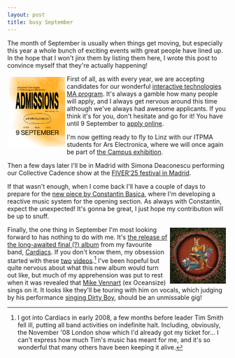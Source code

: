 ```yaml
---
layout: post
title: busy September
---
```


The month of September is usually when things get moving, but especially this year a whole bunch of exciting events with great people have lined up. In the hope that I won't jinx them by listing them here, I wrote this post to convince myself that they're actually happening!

[<img src="/images/itpma-admitere-01.png" alt="itpma admission instagram" style="width: 128px; float:left; padding: 4px">](https://www.instagram.com/p/DN0CAl02nXp/)

First of all, as with every year, we are accepting candidates for our wonderful [interactive technologies MA program](https://itpma.notion.site). It's always a gamble how many people will apply, and I always get nervous around this time although we've always had awesome applicants. If you think it's for you, don't hesitate and go for it! You have until 9 September to [apply online](https://admitere.unatc.ro/tehnologii-interactive-pentru-arte-performative-si-media/).

I'm now getting ready to fly to Linz with our ITPMA students for Ars Electronica, where we will once again be part of [the Campus exhibition](https://ars.electronica.art/panic/en/view/equilibria-20e38ddb450c81c9a300d1b8d17c46f2/).

Then a few days later I'll be in Madrid with Simona Deaconescu performing our Collective Cadence show at the [FIVER'25 festival in Madrid](https://www.centrodanzamatadero.es/actividades/fiver25).

If that wasn't enough, when I come back I'll have a couple of days to prepare for the [new piece by Constantin Basica](https://www.festivalenescu.ro/ro/festivalul-george-enescu/concerte/ultima-piesa-concert-imersiv-sincretic-1779979835), where I'm developing a reactive music system for the opening section. As always with Constantin, expect the unexpected! It's gonna be great, I just hope my contribution will be up to snuff.

[<img src="/images/cardiacs-lsd.png" alt="cardiacs lsd" style="width: 128px; float:right; padding: 4px">](https://alphabet-business-concern.bandcamp.com/album/lsd)

Finally, the one thing in September I'm most looking forward to has nothing to do with me. It's [the release of the long-awaited final (?) album](https://inews.co.uk/culture/music/cardiacs-tim-died-album-impossible-finish-3838088) from my favourite band, [Cardiacs](https://www.cardiacs.net/). If you don't know them, my obsession started with these [two](https://youtu.be/OxhuQWKwbqY) [videos](https://youtu.be/N5QYijFfOaQ).[^1] I've been hopeful but quite nervous about what this new album would turn out like, but much of my apprehension was put to rest when it was revealed that [Mike Vennart](https://vennart.bandcamp.com/) (ex Oceansize) sings on it. It looks like they'll be touring with him on vocals, which judging by his performance [singing Dirty Boy](https://youtu.be/sYT1oo4tICE), should be an unmissable gig!

[^1]: I got into Cardiacs in early 2008, a few months before leader Tim Smith fell ill, putting all band activities on indefinite halt. Including, obviously, the November '08 London show which I'd already got my ticket for... I can't express how much Tim's music has meant for me, and it's so wonderful that many others have been keeping it alive.